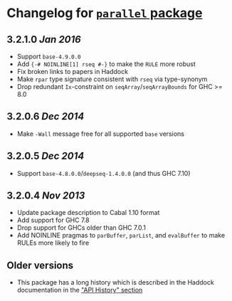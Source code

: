 # Changelog for [`parallel` package](http://hackage.haskell.org/package/parallel)

## 3.2.1.0  *Jan 2016*

  - Support `base-4.9.0.0`
  - Add `{-# NOINLINE[1] rseq #-}` to make the `RULE` more robust
  - Fix broken links to papers in Haddock
  - Make `rpar` type signature consistent with `rseq` via type-synonym
  - Drop redundant `Ix`-constraint on `seqArray`/`seqArrayBounds` for GHC >= 8.0

## 3.2.0.6  *Dec 2014*

  - Make `-Wall` message free for all supported `base` versions

## 3.2.0.5  *Dec 2014*

  - Support `base-4.8.0.0`/`deepseq-1.4.0.0` (and thus GHC 7.10)

## 3.2.0.4  *Nov 2013*

  * Update package description to Cabal 1.10 format
  * Add support for GHC 7.8
  * Drop support for GHCs older than GHC 7.0.1
  * Add NOINLINE pragmas to `parBuffer`, `parList`, and `evalBuffer`
    to make RULEs more likely to fire

## Older versions

  * This package has a long history which is described in the Haddock documentation
    in the ["API History" section](./docs/Control-Parallel-Strategies.html#history)
